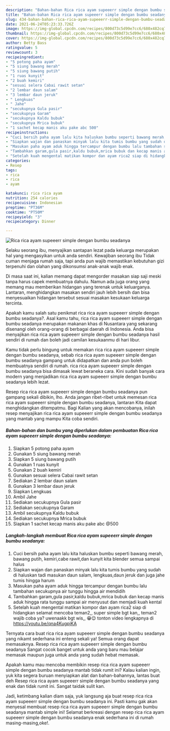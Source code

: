 ```yaml
---
description: "Bahan-bahan Rica rica ayam supeeerr simple dengan bumbu seadanya yang nikmat Untuk Jualan"
title: "Bahan-bahan Rica rica ayam supeeerr simple dengan bumbu seadanya yang nikmat Untuk Jualan"
slug: 434-bahan-bahan-rica-rica-ayam-supeeerr-simple-dengan-bumbu-seadanya-yang-nikmat-untuk-jualan
date: 2021-06-24T05:23:33.726Z
image: https://img-global.cpcdn.com/recipes/800d73c5d99e7cc6/680x482cq70/rica-rica-ayam-supeeerr-simple-dengan-bumbu-seadanya-foto-resep-utama.jpg
thumbnail: https://img-global.cpcdn.com/recipes/800d73c5d99e7cc6/680x482cq70/rica-rica-ayam-supeeerr-simple-dengan-bumbu-seadanya-foto-resep-utama.jpg
cover: https://img-global.cpcdn.com/recipes/800d73c5d99e7cc6/680x482cq70/rica-rica-ayam-supeeerr-simple-dengan-bumbu-seadanya-foto-resep-utama.jpg
author: Betty Bass
ratingvalue: 5
reviewcount: 3
recipeingredient:
- "5 potong paha ayam"
- "5 siung bawang merah"
- "5 siung bawang putih"
- "1 ruas kunyit"
- "2 buah kemiri"
- "sesuai selera Cabai rawit setan"
- "2 lembar daun salam"
- "3 lembar daun jeruk"
- " Lengkuas"
- " Jahe"
- "secukupnya Gula pasir"
- "secukupnya Garam"
- "secukupnya Kaldu bubuk"
- "secukupnya Mrica bubuk"
- "1 sachet kecap manis aku pake abc 500"
recipeinstructions:
- "Cuci bersih paha ayam lalu kita haluskan bumbu seperti bawang merah, bawang putih, kemiri,cabe rawit,dan kunyit kita blender semua sampai halus"
- "Siapkan wajan dan panaskan minyak lalu kita tumis bumbu yang sudah di haluskan tadi masukan daun salam, lengkuas,daun jeruk dan juga jahe tumis hingga harum"
- "Masukan paha ayam aduk hingga tercampur dengan bumbu lalu tambahan secukupnya air tunggu hingga air mendidih"
- "Tambahkan garam,gula pasir,kaldu bubuk,mrica bubuk dan kecap manis aduk hingga rata tunggu sampai air menyusut dan memjadi kuah kental"
- "Setelah kuah mengental matikan kompor dan ayam rica2 siap di hidangkan selamat mencoba teman2,, super simple bgt kan,, teman2 wajib coba ya? uwenaakk bgt wis,, 😁😉 tonton video lengkapnya di https://youtu.be/qna4KugpjKA"
categories:
- Resep
tags:
- rica
- rica
- ayam

katakunci: rica rica ayam 
nutrition: 254 calories
recipecuisine: Indonesian
preptime: "PT36M"
cooktime: "PT50M"
recipeyield: "3"
recipecategory: Dinner

---
```



![Rica rica ayam supeeerr simple dengan bumbu seadanya](https://img-global.cpcdn.com/recipes/800d73c5d99e7cc6/680x482cq70/rica-rica-ayam-supeeerr-simple-dengan-bumbu-seadanya-foto-resep-utama.jpg)

Selaku seorang ibu, menyajikan santapan lezat pada keluarga merupakan hal yang mengasyikan untuk anda sendiri. Kewajiban seorang ibu Tidak cuman menjaga rumah saja, tapi anda pun wajib memastikan kebutuhan gizi terpenuhi dan olahan yang dikonsumsi anak-anak wajib enak.

Di masa  saat ini, kalian memang dapat mengorder masakan siap saji meski tanpa harus capek membuatnya dahulu. Namun ada juga orang yang memang mau memberikan hidangan yang terenak untuk keluarganya. Lantaran, menghidangkan masakan sendiri jauh lebih bersih dan bisa menyesuaikan hidangan tersebut sesuai masakan kesukaan keluarga tercinta. 



Apakah kamu salah satu penikmat rica rica ayam supeeerr simple dengan bumbu seadanya?. Asal kamu tahu, rica rica ayam supeeerr simple dengan bumbu seadanya merupakan makanan khas di Nusantara yang sekarang disenangi oleh orang-orang di berbagai daerah di Indonesia. Anda bisa menyajikan rica rica ayam supeeerr simple dengan bumbu seadanya hasil sendiri di rumah dan boleh jadi camilan kesukaanmu di hari libur.

Kamu tidak perlu bingung untuk memakan rica rica ayam supeeerr simple dengan bumbu seadanya, sebab rica rica ayam supeeerr simple dengan bumbu seadanya gampang untuk didapatkan dan anda pun boleh membuatnya sendiri di rumah. rica rica ayam supeeerr simple dengan bumbu seadanya bisa dimasak lewat beraneka cara. Kini sudah banyak cara modern yang menjadikan rica rica ayam supeeerr simple dengan bumbu seadanya lebih lezat.

Resep rica rica ayam supeeerr simple dengan bumbu seadanya pun gampang sekali dibikin, lho. Anda jangan ribet-ribet untuk memesan rica rica ayam supeeerr simple dengan bumbu seadanya, lantaran Kita dapat menghidangkan ditempatmu. Bagi Kalian yang akan mencobanya, inilah resep menyajikan rica rica ayam supeeerr simple dengan bumbu seadanya yang mantab yang mampu Kita coba sendiri.

<!--inarticleads1-->

##### Bahan-bahan dan bumbu yang diperlukan dalam pembuatan Rica rica ayam supeeerr simple dengan bumbu seadanya:

1. Siapkan 5 potong paha ayam
1. Gunakan 5 siung bawang merah
1. Siapkan 5 siung bawang putih
1. Gunakan 1 ruas kunyit
1. Gunakan 2 buah kemiri
1. Gunakan sesuai selera Cabai rawit setan
1. Sediakan 2 lembar daun salam
1. Gunakan 3 lembar daun jeruk
1. Siapkan  Lengkuas
1. Ambil  Jahe
1. Sediakan secukupnya Gula pasir
1. Sediakan secukupnya Garam
1. Ambil secukupnya Kaldu bubuk
1. Sediakan secukupnya Mrica bubuk
1. Siapkan 1 sachet kecap manis aku pake abc @500




<!--inarticleads2-->

##### Langkah-langkah membuat Rica rica ayam supeeerr simple dengan bumbu seadanya:

1. Cuci bersih paha ayam lalu kita haluskan bumbu seperti bawang merah, bawang putih, kemiri,cabe rawit,dan kunyit kita blender semua sampai halus
1. Siapkan wajan dan panaskan minyak lalu kita tumis bumbu yang sudah di haluskan tadi masukan daun salam, lengkuas,daun jeruk dan juga jahe tumis hingga harum
1. Masukan paha ayam aduk hingga tercampur dengan bumbu lalu tambahan secukupnya air tunggu hingga air mendidih
1. Tambahkan garam,gula pasir,kaldu bubuk,mrica bubuk dan kecap manis aduk hingga rata tunggu sampai air menyusut dan memjadi kuah kental
1. Setelah kuah mengental matikan kompor dan ayam rica2 siap di hidangkan selamat mencoba teman2,, super simple bgt kan,, teman2 wajib coba ya? uwenaakk bgt wis,, 😁😉 tonton video lengkapnya di https://youtu.be/qna4KugpjKA




Ternyata cara buat rica rica ayam supeeerr simple dengan bumbu seadanya yang nikamt sederhana ini enteng sekali ya! Semua orang dapat memasaknya. Resep rica rica ayam supeeerr simple dengan bumbu seadanya Sangat cocok banget untuk anda yang baru mau belajar memasak maupun juga untuk anda yang sudah hebat memasak.

Apakah kamu mau mencoba membikin resep rica rica ayam supeeerr simple dengan bumbu seadanya mantab tidak rumit ini? Kalau kalian ingin, yuk kita segera buruan menyiapkan alat dan bahan-bahannya, lantas buat deh Resep rica rica ayam supeeerr simple dengan bumbu seadanya yang enak dan tidak rumit ini. Sangat taidak sulit kan. 

Jadi, ketimbang kalian diam saja, yuk langsung aja buat resep rica rica ayam supeeerr simple dengan bumbu seadanya ini. Pasti kamu gak akan menyesal membuat resep rica rica ayam supeeerr simple dengan bumbu seadanya mantab simple ini! Selamat berkreasi dengan resep rica rica ayam supeeerr simple dengan bumbu seadanya enak sederhana ini di rumah masing-masing,oke!.

